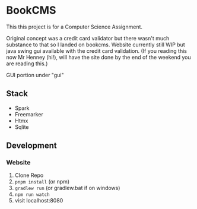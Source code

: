 
# BookCMS

This this project is for a Computer Science Assignment.

Original concept was a credit card validator but there wasn't much substance to that so I landed on bookcms.
Website currently still WIP but java swing gui available with the credit card validation.
(If you reading this now Mr Henney (hi!), will have the site done by the end of the weekend you are reading this.)

GUI portion under "gui"

## Stack

- Spark
- Freemarker
- Htmx
- Sqlite

## Development

### Website

1. Clone Repo
2. `pnpm install` (or npm)
3. `gradlew run` (or gradlew.bat if on windows)
3. `npm run watch`
4. visit localhost:8080

